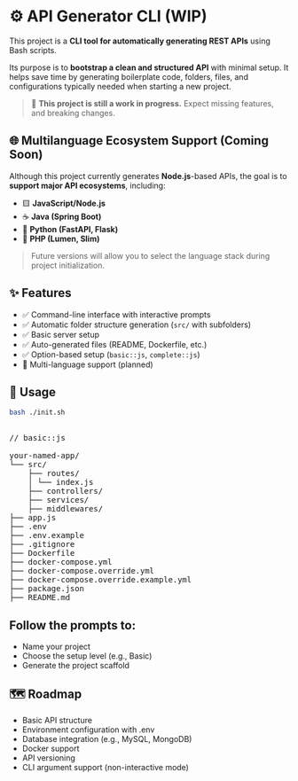 # ⚙️ API Generator CLI (WIP)

This project is a **CLI tool for automatically generating REST APIs** using Bash scripts.

Its purpose is to **bootstrap a clean and structured API** with minimal setup. It helps save time by generating boilerplate code, folders, files, and configurations typically needed when starting a new project.

> 🚧 **This project is still a work in progress.** Expect missing features, and breaking changes.


## 🌐 Multilanguage Ecosystem Support (Coming Soon)

Although this project currently generates **Node.js**-based APIs, the goal is to **support major API ecosystems**, including:

- 🟨 **JavaScript/Node.js**
- ☕ **Java (Spring Boot)**
- 🐍 **Python (FastAPI, Flask)**
- 🐘 **PHP (Lumen, Slim)**

> Future versions will allow you to select the language stack during project initialization.


## ✨ Features

- ✅ Command-line interface with interactive prompts
- ✅ Automatic folder structure generation (`src/` with subfolders)
- ✅ Basic server setup
- ✅ Auto-generated files (README, Dockerfile, etc.)
- ✅ Option-based setup (`basic::js`, `complete::js`)
- 🚧 Multi-language support (planned)


## 🚀 Usage
```bash
bash ./init.sh
```

<pre> 
// basic::js

your-named-app/
└── src/ 
    ├── routes/ 
    │ └── index.js 
    ├── controllers/ 
    ├── services/ 
    ├── middlewares/  
├── app.js
├── .env
├── .env.example
├── .gitignore
├── Dockerfile
├── docker-compose.yml
├── docker-compose.override.yml
├── docker-compose.override.example.yml 
├── package.json 
├── README.md  
</pre>


## Follow the prompts to:
- Name your project
- Choose the setup level (e.g., Basic)
- Generate the project scaffold

## 🗺️ Roadmap
- Basic API structure
- Environment configuration with .env
- Database integration (e.g., MySQL, MongoDB)
- Docker support
- API versioning
- CLI argument support (non-interactive mode)

